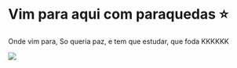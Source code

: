 # Vim para aqui com paraquedas ⭐

Onde vim para, So queria paz, e tem que estudar, que foda KKKKKK

  ![](https://media1.tenor.com/m/qsA4BEdZ7noAAAAC/catspin.gif)
  

